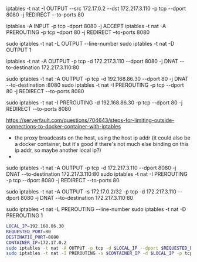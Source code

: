 

iptables -t nat -I OUTPUT --src 172.17.0.2 --dst 172.217.3.110 -p tcp --dport 8080 -j REDIRECT --to-ports 80



iptables -A INPUT -p tcp -dport 8080 -j ACCEPT
iptables -t nat -A PREROUTING -p tcp –dport 80 -j REDIRECT –to-ports 8080


sudo iptables -t nat -L OUTPUT --line-number
sudo iptables -t nat -D OUTPUT 1

iptables -t nat -A OUTPUT -p tcp -d 172.217.3.110 --dport 8080 -j DNAT --to-destination 172.217.3.110:80




sudo iptables -t nat -A OUTPUT -p tcp -d 192.168.86.30 --dport 80 -j DNAT --to-destination :8080
sudo iptables -t nat -I PREROUTING -p tcp --dport 80 -j REDIRECT --to-ports 8080

sudo iptables -t nat -I PREROUTING -d 192.168.86.30 -p tcp --dport 80 -j REDIRECT --to-ports 8080

https://serverfault.com/questions/704643/steps-for-limiting-outside-connections-to-docker-container-with-iptables


 - the proxy broadcasts on the host, using the host ip addr (it could also be a docker container, but it's good if there's not much else binding on this ip addr, so maybe another local ip?)
 -


sudo iptables -t nat -A OUTPUT -p tcp -d 172.217.3.110 --dport 8080 -j DNAT --to-destination 172.217.3.110:80
sudo iptables -t nat -I PREROUTING -p tcp  --dport 8080 -j REDIRECT --to-ports 80

sudo iptables -t nat -A OUTPUT -s 172.17.0.2/32 -p tcp -d 172.217.3.110 --dport 8080 -j DNAT --to-destination 172.217.3.110:80

sudo iptables -t nat -L PREROUTING --line-number
sudo iptables -t nat -D PREROUTING 1




```bash
LOCAL_IP=192.168.86.30
REQUESTED_PORT=80
DESTINATIO_PORT=8080
CONTAINER_IP=172.17.0.2
sudo iptables -t nat -A OUTPUT -p tcp -d $LOCAL_IP --dport $REQUESTED_PORT -j DNAT --to-destination :$DESTINATIO_PORT
sudo iptables -t nat -I PREROUTING -s $CONTAINER_IP -d $LOCAL_IP -p tcp --dport $REQUESTED_PORT -j REDIRECT --to-ports $DESTINATIO_PORT
```
